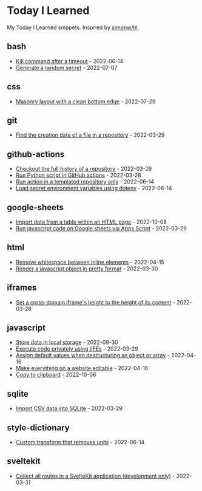 # Today I Learned

My Today I Learned snippets. Inspired by [simonw/til](https://github.com/simonw/til).

<!-- entries: start -->

## bash

- [Kill command after a timeout](bash/kill-command-after-timeout.md) - 2022-06-14
- [Generate a random secret](bash/generate-random-secret.md) - 2022-07-07

## css

- [Masonry layout with a clean bottom edge](css/masonry-layout-with-clean-bottom-edge.md) - 2022-07-29

## git

- [Find the creation date of a file in a repository](git/get-date-of-first-commit.md) - 2022-03-29

## github-actions

- [Checkout the full history of a repository](github-actions/checkout-full-history-of-repo.md) - 2022-03-29
- [Run Python script in GitHub actions](github-actions/run-python-script.md) - 2022-03-28
- [Run action in a templated repository only](github-actions/run-action-in-templated-repo-only.md) - 2022-06-14
- [Load secret environment variables using dotenv](github-actions/load-secret-env-variables-using-dotenv.md) - 2022-06-14

## google-sheets

- [Import data from a table within an HTML page](google-sheets/import-data-from-a-table-within-an-html-page.md) - 2022-10-08
- [Run javascript code on Google sheets via Apps Script](google-sheets/run-js-via-app-scripts.md) - 2022-03-29

## html

- [Remove whitespace between inline elements](html/remove-whitespace-between-inline-elements.md) - 2022-04-15
- [Render a javascript object in pretty format](html/render-js-object-in-pretty-format.md) - 2022-03-30

## iframes

- [Set a cross-domain iframe's height to the height of its content](iframes/set-iframe-height-to-the-height-of-its-content.md) - 2022-03-28

## javascript

- [Store data in local storage](javascript/store-data-in-local-storage.md) - 2022-09-30
- [Execute code privately using IIFEs](javascript/execute-code-privately-using-iifes.md) - 2022-03-29
- [Assign default values when destructuring an object or array](javascript/assign-default-values-when-destructuring-an-object-or-array.md) - 2022-04-16
- [Make everything on a website editable](javascript/make-everything-on-a-website-editable.md) - 2022-04-16
- [Copy to clipboard](javascript/copy-to-clipboard.md) - 2022-10-06

## sqlite

- [Import CSV data into SQLite](sqlite/import-csv-data-into-sqlite.md) - 2022-03-29

## style-dictionary

- [Custom transform that removes units](style-dictionary/custom-transform-to-remove-units.md) - 2022-06-14

## sveltekit

- [Collect all routes in a SvelteKit application (development only)](sveltekit/collect-all-routes.md) - 2022-03-31

